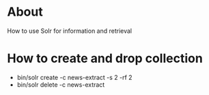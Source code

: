 # About
How to use Solr for information and  retrieval

# How to create and drop collection
* bin/solr create -c news-extract -s 2 -rf 2
* bin/solr delete -c news-extract

